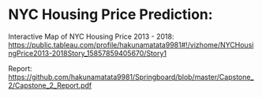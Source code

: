 # NYC Housing Price Prediction:

Interactive Map of NYC Housing Price 2013 - 2018: 
https://public.tableau.com/profile/hakunamatata9981#!/vizhome/NYCHousingPrice2013-2018Story_15857859405670/Story1

Report:
https://github.com/hakunamatata9981/Springboard/blob/master/Capstone_2/Capstone_2_Report.pdf

